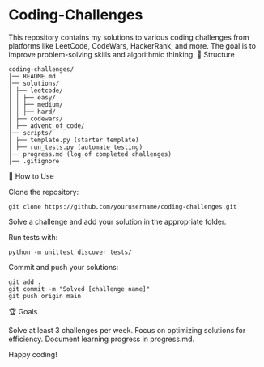 # Coding-Challenges

This repository contains my solutions to various coding challenges from platforms like LeetCode, CodeWars, HackerRank, and more. The goal is to improve problem-solving skills and algorithmic thinking.
📂 Structure

```
coding-challenges/
│── README.md
│── solutions/
│ ├── leetcode/
│ │ ├── easy/
│ │ ├── medium/
│ │ ├── hard/
│ ├── codewars/
│ ├── advent_of_code/
│── scripts/
│ ├── template.py (starter template)
│ ├── run_tests.py (automate testing)
│── progress.md (log of completed challenges)
│── .gitignore
```

🚀 How to Use

Clone the repository:

    git clone https://github.com/yourusername/coding-challenges.git
    
Solve a challenge and add your solution in the appropriate folder.

Run tests with:

    python -m unittest discover tests/

Commit and push your solutions:

    git add .  
    git commit -m "Solved [challenge name]"  
    git push origin main  

🏆 Goals

Solve at least 3 challenges per week.
Focus on optimizing solutions for efficiency.
Document learning progress in progress.md.

Happy coding!
